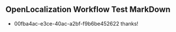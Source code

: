 ## OpenLocalization Workflow Test MarkDown

* 00fba4ac-e3ce-40ac-a2bf-f9b6be452622 
thanks!



<!--HONumber=Jan16_HO2-->
